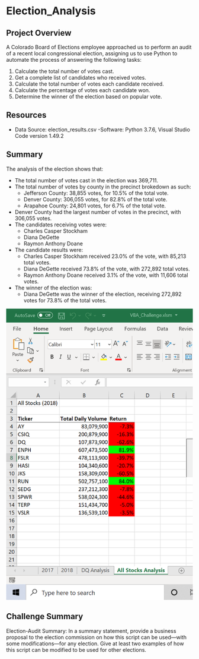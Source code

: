 # Election_Analysis

## Project Overview
A Colorado Board of Elections employee approached us to perform an audit of a recent local 
congressional election, assigning us to use Python to automate the process of answering the 
following tasks: 

1. Calculate the total number of votes cast.
2. Get a complete list of candidates who received votes.
3. Calculate the total number of votes each candidate received.
4. Calculate the percentage of votes each candidate won.
5. Determine the winner of the election based on popular vote.

## Resources
- Data Source: election_results.csv
-Software: Python 3.7.6, Visual Studio Code version 1.49.2

## Summary
The analysis of the election shows that:
- The total number of votes cast in the election was 369,711.
- The total number of votes by county in the precinct brokedown as such:
	- Jefferson County: 38,855 votes, for 10.5% of the total vote.
	- Denver County: 306,055 votes, for 82.8% of the total vote.
	- Arapahoe County: 24,801 votes, for 6.7% of the total vote.
- Denver County had the largest number of votes in the precinct, with 306,055 votes. 
- The candidates receiving votes were:
	- Charles Casper Stockham
	- Diana DeGette
	- Raymon Anthony Doane
- The candidate results were:
	- Charles Casper Stockham received 23.0% of the vote, with 85,213 total votes.
	- Diana DeGette received 73.8% of the vote, with 272,892 total votes.
	- Raymon Anthony Doane received 3.1% of the vote, with 11,606 total votes. 
- The winner of the election was:
	- Diana DeGette was the winner of the election, receiving 272,892 votes for 73.8% 
	of the total votes. 

![2018 Stock Performance](https://github.com/greensleeves8/stock-analysis/blob/master/Resources/2018_Stock_Performance.png "2018 Stock Performance")

## Challenge Summary
Election-Audit Summary: In a summary statement, provide a business proposal to the election 
commission on how this script can be used—with some modifications—for any election. Give at 
least two examples of how this script can be modified to be used for other elections.
